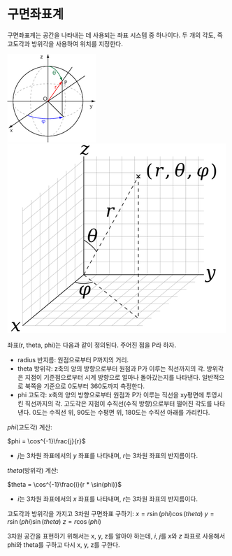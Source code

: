 # 구면좌표계
구면좌표계는 공간을 나타내는 데 사용되는 좌표 시스템 중 하나이다.
두 개의 각도, 즉 고도각과 방위각을 사용하여 위치를 지정한다.

![](spherical_coordinate.gif)
![](spherical_coordinate.png)

좌표(r, theta, phi)는 다음과 같이 정의된다. 주어진 점을 P라 하자.
- radius 반지름: 원점으로부터 P까지의 거리.
- theta 방위각: z축의 양의 방향으로부터 원점과 P가 이루는 직선까지의 각.
	방위각은 지점이 기준점으로부터 시계 방향으로 얼마나 돌아갔는지를 나타낸다.
	일반적으로 북쪽을 기준으로 0도부터 360도까지 측정한다.
- phi 고도각: x축의 양의 방향으로부터 원점과 P가 이루는 직선을 xy평면에 투영시킨 직선까지의 각.
	고도각은 지점이 수직선(수직 방향)으로부터 떨어진 각도를 나타낸다.
	0도는 수직선 위, 90도는 수평면 위, 180도는 수직선 아래를 가리킨다.

$phi$(고도각) 계산:

$phi = \cos^{-1}\frac{j}{r}$
- $j$는 3차원 좌표에서의 $y$ 좌표를 나타내며, $r$는 3차원 좌표의 반지름이다.

$theta$(방위각) 계산:

$theta = \cos^{-1}\frac{i}{r * \sin(phi)}$
- $i$는 3차원 좌표에서의 $x$ 좌표를 나타내며, $r$는 3차원 좌표의 반지름이다.


고도각과 방위각을 가지고 3차원 구면좌표 구하기:
$x = r\sin(phi)\cos(theta)$
$y = r\sin(phi)\sin(theta)$
$z = r\cos(phi)$

3차원 공간을 표현하기 위해서는 x, y, z를 알아야 하는데, $i$, $j$를 $x$와 $z$ 좌표로 사용해서 phi와 theta를 구하고 다시 x, y, z를 구한다.
